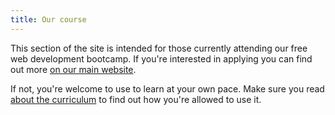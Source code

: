 ```yaml
---
title: Our course
---
```


This section of the site is intended for those currently attending our free web development bootcamp. If you're interested in applying you can find out more [on our main website](https://www.foundersandcoders.com/apply/).

If not, you're welcome to use to learn at your own pace. Make sure you read [about the curriculum](/about/) to find out how you're allowed to use it.
